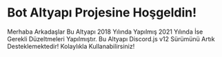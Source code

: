 Bot Altyapı Projesine Hoşgeldin!
=================
Merhaba Arkadaşlar Bu Altyapı 2018 Yılında Yapılmış 2021 Yılında İse Gerekli Düzeltmeleri Yapılmıştır. Bu Altyapı Discord.js v12 Sürümünü Artık Desteklemektedir! Kolaylıkla Kullanabilirsiniz!


